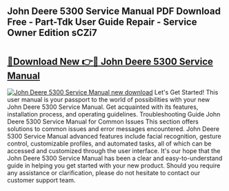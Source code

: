 ## John Deere 5300 Service Manual PDF Download Free - Part-Tdk User Guide Repair - Service Owner Edition sCZi7

# <h2><a href="http://bc14311.oget.top/?id=John+Deere+5300+Service+Manual">🔗Download New 👉🔴 John Deere 5300 Service Manual</a></h2>

[![John Deere 5300 Service Manual new download](https://i.imgur.com/5g1atiW.png)](http://bc14311.oget.top/?id=John+Deere+5300+Service+Manual)
Let's Get Started! This user manual is your passport to the world of possibilities with your new John Deere 5300 Service Manual. Get acquainted with its features, installation process, and operating guidelines. Troubleshooting Guide John Deere 5300 Service Manual for Common Issues This section offers solutions to common issues and error messages encountered. John Deere 5300 Service Manual advanced features include facial recognition, gesture control, customizable profiles, and automated tasks, all of which can be accessed and customized through the user interface. It's our hope that the John Deere 5300 Service Manual has been a clear and easy-to-understand guide in helping you get started with your new product. Should you require any assistance or clarification, please do not hesitate to contact our customer support team.
